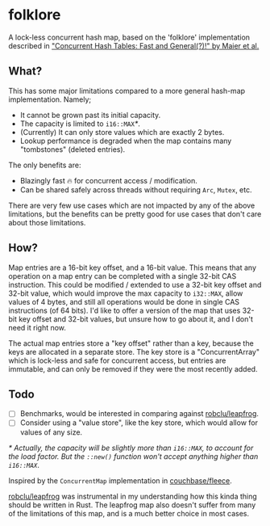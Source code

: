 # folklore
A lock-less concurrent hash map, based on the 'folklore' implementation described in ["Concurrent Hash Tables: Fast and General(?)!" by Maier et al.](https://arxiv.org/pdf/1601.04017.pdf)

## What?
This has some major limitations compared to a more general hash-map implementation. Namely;
- It cannot be grown past its initial capacity.
- The capacity is limited to `i16::MAX`_*_.
- (Currently) It can only store values which are exactly 2 bytes.
- Lookup performance is degraded when the map contains many "tombstones" (deleted entries).

The only benefits are:
- Blazingly fast 🔥 for concurrent access / modification.
- Can be shared safely across threads without requiring `Arc`, `Mutex`, etc.

There are very few use cases which are not impacted by any of the above limitations, but the benefits can be pretty good for use cases that don't care about those limitations.

## How?
Map entries are a 16-bit key offset, and a 16-bit value. This means that any operation on a map entry can be completed with a single 32-bit CAS instruction. This could be modified / extended to use a 32-bit key offset and 32-bit value, which would improve the max capacity to `i32::MAX`, allow values of 4 bytes, and still all operations would be done in single CAS instructions (of 64 bits). I'd like to offer a version of the map that uses 32-bit key offset and 32-bit values, but unsure how to go about it, and I don't need it right now.

The actual map entries store a "key offset" rather than a key, because the keys are allocated in a separate store. The key store is a "ConcurrentArray" which is lock-less and safe for concurrent access, but entries are immutable, and can only be removed if they were the most recently added.

## Todo
- [ ] Benchmarks, would be interested in comparing against [robclu/leapfrog](https://github.com/robclu/leapfrog).
- [ ] Consider using a "value store", like the key store, which would allow for values of any size.

_\* Actually, the capacity will be slightly more than `i16::MAX`, to account for the load factor. But the `::new()` function won't accept anything higher than `i16::MAX`_.

Inspired by the `ConcurrentMap` implementation in [couchbase/fleece](https://github.com/couchbase/fleece/blob/master/Fleece/Support/ConcurrentMap.cc).

[robclu/leapfrog](https://github.com/robclu/leapfrog) was instrumental in my understanding how this kinda thing should be written in Rust. The leapfrog map also doesn't suffer from many of the limitations of this map, and is a much better choice in most cases.
